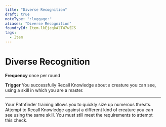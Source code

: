 ```yaml
---
title: "Diverse Recognition"
draft: true
noteType: ":luggage:"
aliases: "Diverse Recognition"
foundryId: Item.lkEjcqkAlTW7wZCS
tags:
  - Item
---
```


# Diverse Recognition

**Frequency** once per round

**Trigger** You successfully Recall Knowledge about a creature you can see, using a skill in which you are a master.

* * *

Your Pathfinder training allows you to quickly size up numerous threats. Attempt to Recall Knowledge against a different kind of creature you can see using the same skill. You must still meet the requirements to attempt this check.
